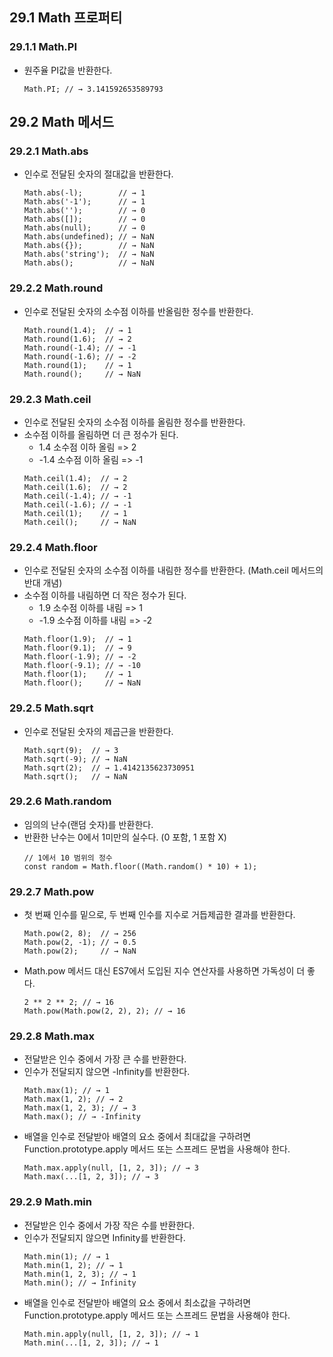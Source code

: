 ## 29.1 Math 프로퍼티
### 29.1.1 Math.PI
- 원주율 PI값을 반환한다.
  ```
  Math.PI; // → 3.141592653589793
  ```

## 29.2 Math 메서드
### 29.2.1 Math.abs
- 인수로 전달된 숫자의 절대값을 반환한다.
  ```
  Math.abs(-l);        // → 1
  Math.abs('-1');      // → 1
  Math.abs('');        // → 0
  Math.abs([]);        // → 0
  Math.abs(null);      // → 0
  Math.abs(undefined); // → NaN
  Math.abs({});        // → NaN
  Math.abs('string');  // → NaN
  Math.abs();          // → NaN
  ```

### 29.2.2 Math.round
- 인수로 전달된 숫자의 소수점 이하를 반올림한 정수를 반환한다.
  ```
  Math.round(1.4);  // → 1
  Math.round(1.6);  // → 2
  Math.round(-1.4); // → -1
  Math.round(-1.6); // → -2
  Math.round(1);    // → 1
  Math.round();     // → NaN
  ```

### 29.2.3 Math.ceil
- 인수로 전달된 숫자의 소수점 이하를 올림한 정수를 반환한다.
- 소수점 이하를 올림하면 더 큰 정수가 된다.
  - 1.4 소수점 이하 올림 => 2
  - -1.4 소수점 이하 올림 => -1
  ```
  Math.ceil(1.4);  // → 2
  Math.ceil(1.6);  // → 2
  Math.ceil(-1.4); // → -1
  Math.ceil(-1.6); // → -1
  Math.ceil(1);    // → 1
  Math.ceil();     // → NaN
  ```

### 29.2.4 Math.floor
- 인수로 전달된 숫자의 소수점 이하를 내림한 정수를 반환한다. (Math.ceil 메서드의 반대 개념)
- 소수점 이하를 내림하면 더 작은 정수가 된다.
  - 1.9 소수점 이하를 내림 => 1
  - -1.9 소수점 이하를 내림 => -2
  ```
  Math.floor(1.9);  // → 1
  Math.floor(9.1);  // → 9
  Math.floor(-1.9); // → -2
  Math.floor(-9.1); // → -10
  Math.floor(1);    // → 1
  Math.floor();     // → NaN
  ```
  
### 29.2.5 Math.sqrt
- 인수로 전달된 숫자의 제곱근을 반환한다.
  ```
  Math.sqrt(9);  // → 3
  Math.sqrt(-9); // → NaN
  Math.sqrt(2);  // → 1.4142135623730951
  Math.sqrt();   // → NaN
  ```

### 29.2.6 Math.random
- 임의의 난수(랜덤 숫자)를 반환한다.
- 반환한 난수는 0에서 1미만의 실수다. (0 포함, 1 포함 X)
  ```
  // 1에서 10 범위의 정수
  const random = Math.floor((Math.random() * 10) + 1);
  ```

### 29.2.7 Math.pow
- 첫 번째 인수를 밑으로, 두 번째 인수를 지수로 거듭제곱한 결과를 반환한다.
  ```
  Math.pow(2, 8);  // → 256
  Math.pow(2, -1); // → 0.5
  Math.pow(2);     // → NaN
  ```
- Math.pow 메서드 대신 ES7에서 도입된 지수 연산자를 사용하면 가독성이 더 좋다.
  ```
  2 ** 2 ** 2; // → 16
  Math.pow(Math.pow(2, 2), 2); // → 16
  ```

### 29.2.8 Math.max
- 전달받은 인수 중에서 가장 큰 수를 반환한다.
- 인수가 전달되지 않으면 -Infinity를 반환한다.
  ```
  Math.max(1); // → 1
  Math.max(1, 2); // → 2
  Math.max(1, 2, 3); // → 3
  Math.max(); // → -Infinity
  ```
- 배열을 인수로 전달받아 배열의 요소 중에서 최대값을 구하려면 Function.prototype.apply 메서드 또는 스프레드 문법을 사용해야 한다.
  ```
  Math.max.apply(null, [1, 2, 3]); // → 3
  Math.max(...[1, 2, 3]); // → 3
  ```

### 29.2.9 Math.min
- 전달받은 인수 중에서 가장 작은 수를 반환한다.
- 인수가 전달되지 않으면 Infinity를 반환한다.
  ```
  Math.min(1); // → 1
  Math.min(1, 2); // → 1
  Math.min(1, 2, 3); // → 1
  Math.min(); // → Infinity
  ```
- 배열을 인수로 전달받아 배열의 요소 중에서 최소값을 구하려면 Function.prototype.apply 메서드 또는 스프레드 문법을 사용해야 한다.
  ```
  Math.min.apply(null, [1, 2, 3]); // → 1
  Math.min(...[1, 2, 3]); // → 1
  ```
